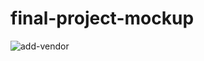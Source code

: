 # final-project-mockup

![add-vendor](https://user-images.githubusercontent.com/17936314/32348722-cdeeb950-bfb8-11e7-8aac-42e7157ae495.png)
